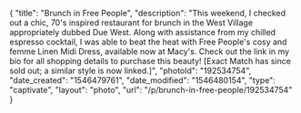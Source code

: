 {
    "title": "Brunch in Free People",
    "description": "This weekend, I checked out a chic, 70's inspired restaurant for brunch in the West Village appropriately dubbed Due West. Along with assistance from my chilled espresso cocktail, I was able to beat the heat with Free People's cosy and femme Linen Midi Dress, available now at Macy's. Check out the link in my bio for all shopping details to purchase this beauty! [Exact Match has since sold out; a similar style is now linked.]",
    "photoId": "192534754",
    "date_created": "1546479761",
    "date_modified": "1546480154",
    "type": "captivate",
    "layout": "photo",
    "url": "\/p\/brunch-in-free-people\/192534754"
}